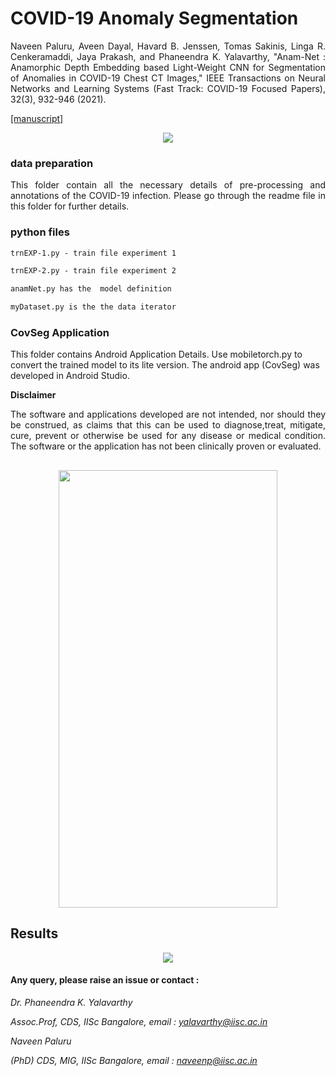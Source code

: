 
# COVID-19 Anomaly Segmentation        
<p align="justify" markdown="1">
Naveen Paluru, Aveen Dayal, Havard B. Jenssen, Tomas Sakinis, Linga R. Cenkeramaddi, Jaya Prakash, and Phaneendra K. Yalavarthy, "Anam-Net : Anamorphic Depth Embedding based Light-Weight CNN for Segmentation of Anomalies in COVID-19 Chest CT Images," IEEE Transactions on Neural Networks and Learning Systems (Fast Track: COVID-19 Focused Papers), 32(3), 932-946 (2021). 
</p>
<a href="https://ieeexplore.ieee.org/stamp/stamp.jsp?tp=&arnumber=9349153&tag=1">[manuscript]</a>

<p align="center">
  <img src="https://github.com/NaveenPaluru/Segmentation-COVID-19/blob/master/architecture.png">
</p>

### data preparation

<p align="justify" markdown="1">
This folder contain all the necessary details of pre-processing and annotations of the COVID-19 infection. Please go through the readme file in this folder for further details.
</p>

### python files
```md
trnEXP-1.py - train file experiment 1

trnEXP-2.py - train file experiment 2

anamNet.py has the  model definition 

myDataset.py is the the data iterator
```

### CovSeg Application

This folder contains Android Application Details. Use mobiletorch.py to convert the trained model to its lite version. The android app (CovSeg) was developed in Android Studio.

**Disclaimer**

<p align="justify" markdown="1">
The software and applications developed are not intended, nor should they be construed, as claims that this can be used to diagnose,treat, mitigate, cure, prevent or otherwise be used for any disease or medical condition. The software or the application has not been clinically proven or evaluated.
</p>

##
<p align="center">
  <img src="https://github.com/NaveenPaluru/Segmentation-COVID-19/blob/master/CovSeg.gif" width="350" height="700">
</p>



## Results
<p align="center">
  <img src="https://github.com/NaveenPaluru/Segmentation-COVID-19/blob/master/finalresults.png">
</p>


#### Any query, please raise an issue or contact :

*Dr. Phaneendra  K. Yalavarthy* 

*Assoc.Prof, CDS, IISc Bangalore, email : yalavarthy@iisc.ac.in*

*Naveen Paluru*

*(PhD) CDS, MIG, IISc Bangalore,  email : naveenp@iisc.ac.in*

